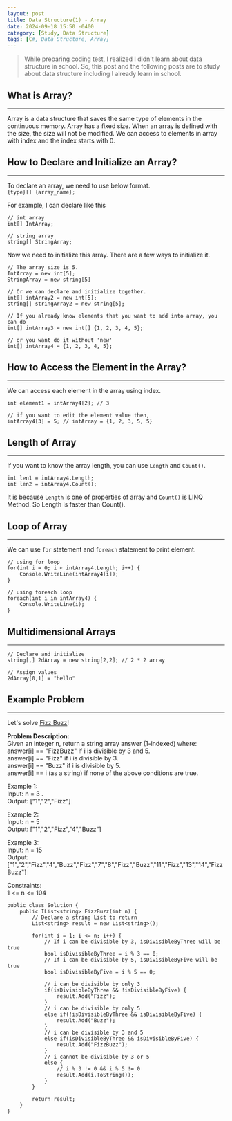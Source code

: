 ```yaml
---
layout: post
title: Data Structure(1) - Array
date: 2024-09-18 15:50 -0400
category: [Study, Data Structure]
tags: [C#, Data Structure, Array]
---
```


> While preparing coding test, I realized I didn't learn about data structure in school.
> So, this post and the following posts are to study about data structure including I already learn in school.

## What is Array?
---
Array is a data structure that saves the same type of elements in the continuous memory. Array has a fixed size.
When an array is defined with the size, the size will not be modified. We can access to elements in array with index and the index starts with 0.

## How to Declare and Initialize an Array?
---
To declare an array, we need to use below format.   
`{type}[] {array_name};`

For example, I can declare like this
```shell
// int array
int[] IntArray;

// string array
string[] StringArray;
```

Now we need to initialize this array. There are a few ways to initialize it.
```shell
// The array size is 5.
IntArray = new int[5];
StringArray = new string[5]

// Or we can declare and initialize together.
int[] intArray2 = new int[5];
string[] stringArray2 = new string[5];

// If you already know elements that you want to add into array, you can do
int[] intArray3 = new int[] {1, 2, 3, 4, 5};

// or you want do it without 'new'
int[] intArray4 = {1, 2, 3, 4, 5};
```

## How to Access the Element in the Array?
---
We can access each element in the array using index.
```shell
int element1 = intArray4[2]; // 3

// if you want to edit the element value then,
intArray4[3] = 5; // intArray = {1, 2, 3, 5, 5}
```

## Length of Array
---
If you want to know the array length, you can use `Length` and `Count()`.
```shell
int len1 = intArray4.Length;
int len2 = intArray4.Count();
```
It is because `Length` is one of properties of array and `Count()` is LINQ Method. So Length is faster than Count().

## Loop of Array
---
We can use `for` statement and `foreach` statement to print element.
```shell
// using for loop
for(int i = 0; i < intArray4.Length; i++) {
    Console.WriteLine(intArray4[i]);
}

// using foreach loop
foreach(int i in intArray4) {
    Console.WriteLine(i);
}
```

## Multidimensional Arrays
---
```shell
// Declare and initialize
string[,] 2dArray = new string[2,2]; // 2 * 2 array

// Assign values
2dArray[0,1] = "hello"
```

## Example Problem
---
Let's solve [Fizz Buzz](https://leetcode.com/problems/fizz-buzz/description/)!

**Problem Description:**   
Given an integer n, return a string array answer (1-indexed) where:   
answer[i] == "FizzBuzz" if i is divisible by 3 and 5.   
answer[i] == "Fizz" if i is divisible by 3.   
answer[i] == "Buzz" if i is divisible by 5.   
answer[i] == i (as a string) if none of the above conditions are true.
 
Example 1:   
Input: n = 3 .  
Output: ["1","2","Fizz"]

Example 2:   
Input: n = 5   
Output: ["1","2","Fizz","4","Buzz"]

Example 3:   
Input: n = 15   
Output: ["1","2","Fizz","4","Buzz","Fizz","7","8","Fizz","Buzz","11","Fizz","13","14","FizzBuzz"]

Constraints:   
1 <= n <= 104

```shell
public class Solution {
    public IList<string> FizzBuzz(int n) {
        // Declare a string List to return
        List<string> result = new List<string>();

        for(int i = 1; i <= n; i++) {
            // If i can be divisible by 3, isDivisibleByThree will be true
            bool isDivisibleByThree = i % 3 == 0;
            // If i can be divisible by 5, isDivisibleByFive will be true
            bool isDivisibleByFive = i % 5 == 0;

            // i can be divisible by only 3
            if(isDivisibleByThree && !isDivisibleByFive) {
                result.Add("Fizz");
            }
            // i can be divisible by only 5
            else if(!isDivisibleByThree && isDivisibleByFive) {
                result.Add("Buzz");
            }
            // i can be divisible by 3 and 5
            else if(isDivisibleByThree && isDivisibleByFive) {
                result.Add("FizzBuzz");
            }
            // i cannot be divisible by 3 or 5
            else {
                // i % 3 != 0 && i % 5 != 0
                result.Add(i.ToString());
            }
        }

        return result;
    }
}
```